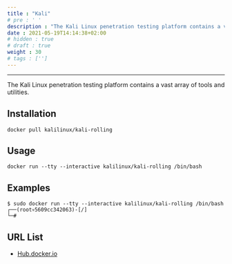 ```yaml
---
title : "Kali"
# pre : ' '
description : "The Kali Linux penetration testing platform contains a vast array of tools and utilities."
date : 2021-05-19T14:14:38+02:00
# hidden : true
# draft : true
weight : 30
# tags : ['']
---
```


---

The Kali Linux penetration testing platform contains a vast array of tools and utilities.

## Installation

```plain
docker pull kalilinux/kali-rolling
```

## Usage

```plain
docker run --tty --interactive kalilinux/kali-rolling /bin/bash
```

## Examples

```plain
$ sudo docker run --tty --interactive kalilinux/kali-rolling /bin/bash
┌──(root💀5609cc342063)-[/]
└─# 
```

## URL List

- [Hub.docker.io](https://hub.docker.com/r/kalilinux/kali-rolling)
